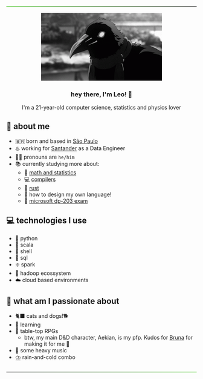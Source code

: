 <p align="center"><img src="https://github.com/leomoreno11/leomoreno11/blob/main/materials/green-to-black.png"/></p>
<p align="center"><img width="320" src="https://raw.githubusercontent.com/leomoreno11/leomoreno11/main/materials/crow.gif"/></p>
<div align="center">
         <h3 align="center">
                  hey there, I'm Leo! 👋
         </h3>
         <p align="center">
                  I'm a 21-year-old computer science, statistics and physics lover
         </p>
</div>




## 🔭 about me
- 🇧🇷 born and based in [São Paulo](https://en.wikipedia.org/wiki/S%C3%A3o_Paulo)
- ♨️ working for [Santander](https://en.wikipedia.org/wiki/Banco_Santander) as a Data Engineer
- 🧛‍♂️ pronouns are `he/him`
- 📚 currently studying more about:
    - 🧮 [math and statistics](https://en.wikipedia.org/wiki/Statistics)
    - 💻 [compilers](https://en.wikipedia.org/wiki/Compiler)
    - 🦀 [rust](https://www.rust-lang.org/)
    - 📝 how to design my own language!
    - 🥇 [microsoft dp-203 exam](https://learn.microsoft.com/en-us/certifications/exams/dp-203/)

## 💻 technologies I use
- 🐍 python
- 🍓 scala
- 🐚 shell
- 🧰 sql
- ❇️ spark
- 🐘 hadoop ecossystem
- ☁️ cloud based environments

## 🖤 what am I passionate about
- 🐈‍⬛ cats and dogs!🐕 
- 📖 learning
- 🎲 table-top RPGs
    - btw, my main D&D character, Aekian, is my pfp. Kudos for [Bruna](https://instagram.com/lucipuurr_?igshid=MzRlODBiNWFlZA==) for making it for me 🖤
- 🎸 some heavy music
- ⛈️ rain-and-cold combo

<p align="center"><img src="https://github.com/leomoreno11/leomoreno11/blob/main/materials/black-to-green.png"/></p>
